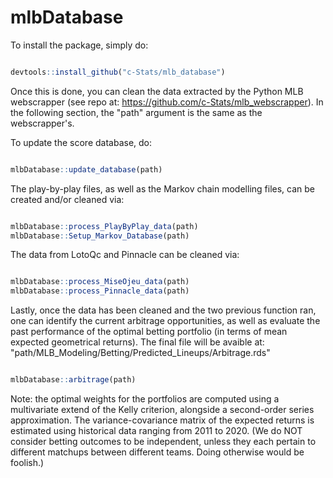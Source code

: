 # mlbDatabase

To install the package, simply do:

``` R

devtools::install_github("c-Stats/mlb_database")

``` 

Once this is done, you can clean the data extracted by the Python MLB webscrapper (see repo at: https://github.com/c-Stats/mlb_webscrapper). In the following section, 
the "path" argument is the same as the webscrapper's.

To update the score database, do:

``` R

mlbDatabase::update_database(path)

``` 

The play-by-play files, as well as the Markov chain modelling files, can be created and/or cleaned via:

``` R

mlbDatabase::process_PlayByPlay_data(path)
mlbDatabase::Setup_Markov_Database(path)

``` 

The data from LotoQc and Pinnacle can be cleaned via:


``` R

mlbDatabase::process_MiseOjeu_data(path)
mlbDatabase::process_Pinnacle_data(path)

``` 

Lastly, once the data has been cleaned and the two previous function ran, one can identify the current arbitrage opportunities, as well as evaluate the past 
performance of the optimal betting portfolio (in terms of mean expected geometrical returns). The final file will be avaible at: "path/MLB_Modeling/Betting/Predicted_Lineups/Arbitrage.rds"


``` R

mlbDatabase::arbitrage(path)

``` 

Note: the optimal weights for the portfolios are computed using a multivariate extend of the Kelly criterion, alongside a second-order series approximation. The variance-covariance matrix
of the expected returns is estimated using historical data ranging from 2011 to 2020. (We do NOT consider betting outcomes to be independent, unless they each pertain to different matchups between different teams. Doing otherwise would be foolish.)
